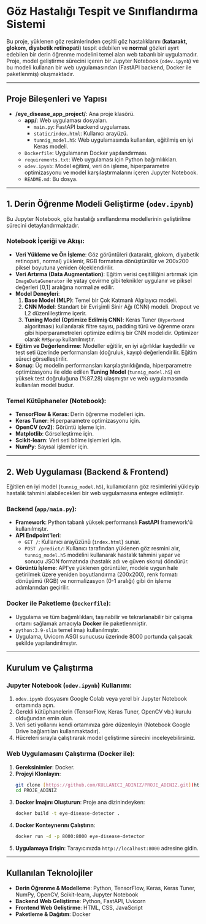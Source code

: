 # Göz Hastalığı Tespit ve Sınıflandırma Sistemi 

Bu proje, yüklenen göz resimlerinden çeşitli göz hastalıklarını (**katarakt, glokom, diyabetik retinopati**) tespit edebilen ve **normal** gözleri ayırt edebilen bir derin öğrenme modelini temel alan web tabanlı bir uygulamadır. Proje, model geliştirme sürecini içeren bir Jupyter Notebook (`odev.ipynb`) ve bu modeli kullanan bir web uygulamasından (FastAPI backend, Docker ile paketlenmiş) oluşmaktadır.

---

## Proje Bileşenleri ve Yapısı

* **/eye\_disease\_app\_project/**: Ana proje klasörü.
    * **app/**: Web uygulaması dosyaları.
        * `main.py`: FastAPI backend uygulaması.
        * `static/index.html`: Kullanıcı arayüzü.
        * `tunnig_model.h5`: Web uygulamasında kullanılan, eğitilmiş en iyi Keras modeli.
    * `Dockerfile`: Uygulamanın Docker yapılandırması.
    * `requirements.txt`: Web uygulaması için Python bağımlılıkları.
    * `odev.ipynb`: Model eğitimi, veri ön işleme, hiperparametre optimizasyonu ve model karşılaştırmalarını içeren Jupyter Notebook.
    * `README.md`: Bu dosya.

---

## 1. Derin Öğrenme Modeli Geliştirme (`odev.ipynb`) 

Bu Jupyter Notebook, göz hastalığı sınıflandırma modellerinin geliştirilme sürecini detaylandırmaktadır.

### Notebook İçeriği ve Akışı:

* **Veri Yükleme ve Ön İşleme**: Göz görüntüleri (katarakt, glokom, diyabetik retinopati, normal) yüklenir, RGB formatına dönüştürülür ve 200x200 piksel boyutuna yeniden ölçeklendirilir.
* **Veri Artırma (Data Augmentation)**: Eğitim verisi çeşitliliğini artırmak için `ImageDataGenerator` ile yatay çevirme gibi teknikler uygulanır ve piksel değerleri [0,1] aralığına normalize edilir.
* **Model Deneyleri**:
    1.  **Base Model (MLP)**: Temel bir Çok Katmanlı Algılayıcı modeli.
    2.  **CNN Model**: Standart bir Evrişimli Sinir Ağı (CNN) modeli. Dropout ve L2 düzenlileştirme içerir.
    3.  **Tuning Model (Optimize Edilmiş CNN)**: Keras Tuner (`Hyperband` algoritması) kullanılarak filtre sayısı, padding türü ve öğrenme oranı gibi hiperparametreleri optimize edilmiş bir CNN modelidir. Optimizer olarak `RMSprop` kullanılmıştır.
* **Eğitim ve Değerlendirme**: Modeller eğitilir, en iyi ağırlıklar kaydedilir ve test seti üzerinde performansları (doğruluk, kayıp) değerlendirilir. Eğitim süreci görselleştirilir.
* **Sonuç**: Üç modelin performansları karşılaştırıldığında, hiperparametre optimizasyonu ile elde edilen **Tuning Model** (`tunnig_model.h5`) en yüksek test doğruluğuna (%87.28) ulaşmıştır ve web uygulamasında kullanılan model budur.

### Temel Kütüphaneler (Notebook):

* **TensorFlow & Keras**: Derin öğrenme modelleri için.
* **Keras Tuner**: Hiperparametre optimizasyonu için.
* **OpenCV (cv2)**: Görüntü işleme için.
* **Matplotlib**: Görselleştirme için.
* **Scikit-learn**: Veri seti bölme işlemleri için.
* **NumPy**: Sayısal işlemler için.

---

## 2. Web Uygulaması (Backend & Frontend) 

Eğitilen en iyi model (`tunnig_model.h5`), kullanıcıların göz resimlerini yükleyip hastalık tahmini alabilecekleri bir web uygulamasına entegre edilmiştir.

### Backend (`app/main.py`):

* **Framework**: Python tabanlı yüksek performanslı **FastAPI** framework'ü kullanılmıştır.
* **API Endpoint'leri**:
    * `GET /`: Kullanıcı arayüzünü (`index.html`) sunar.
    * `POST /predict/`: Kullanıcı tarafından yüklenen göz resmini alır, `tunnig_model.h5` modelini kullanarak hastalık tahmini yapar ve sonucu JSON formatında (hastalık adı ve güven skoru) döndürür.
* **Görüntü İşleme**: API'ye yüklenen görüntüler, modele uygun hale getirilmek üzere yeniden boyutlandırma (200x200), renk formatı dönüşümü (RGB) ve normalizasyon (0-1 aralığı) gibi ön işleme adımlarından geçirilir.

### Docker ile Paketleme (`Dockerfile`):

* Uygulama ve tüm bağımlılıkları, taşınabilir ve tekrarlanabilir bir çalışma ortamı sağlamak amacıyla **Docker** ile paketlenmiştir.
* `python:3.9-slim` temel imajı kullanılmıştır.
* Uygulama, Uvicorn ASGI sunucusu üzerinde 8000 portunda çalışacak şekilde yapılandırılmıştır.

---

## Kurulum ve Çalıştırma 

### Jupyter Notebook (`odev.ipynb`) Kullanımı:

1.  `odev.ipynb` dosyasını Google Colab veya yerel bir Jupyter Notebook ortamında açın.
2.  Gerekli kütüphanelerin (TensorFlow, Keras Tuner, OpenCV vb.) kurulu olduğundan emin olun.
3.  Veri seti yollarını kendi ortamınıza göre düzenleyin (Notebook Google Drive bağlantıları kullanmaktadır).
4.  Hücreleri sırayla çalıştırarak model geliştirme sürecini inceleyebilirsiniz.

### Web Uygulamasını Çalıştırma (Docker ile):

1.  **Gereksinimler**: Docker.
2.  **Projeyi Klonlayın**:
    ```bash
    git clone [https://github.com/KULLANICI_ADINIZ/PROJE_ADINIZ.git](https://github.com/KULLANICI_ADINIZ/PROJE_ADINIZ.git)
    cd PROJE_ADINIZ
    ```
3.  **Docker İmajını Oluşturun**:
    Proje ana dizinindeyken:
    ```bash
    docker build -t eye-disease-detector .
    ```
4.  **Docker Konteynerını Çalıştırın**:
    ```bash
    docker run -d -p 8000:8000 eye-disease-detector
    ```
5.  **Uygulamaya Erişin**:
    Tarayıcınızda `http://localhost:8000` adresine gidin.

---

## Kullanılan Teknolojiler 

* **Derin Öğrenme & Modelleme**: Python, TensorFlow, Keras, Keras Tuner, NumPy, OpenCV, Scikit-learn, Jupyter Notebook
* **Backend Web Geliştirme**: Python, FastAPI, Uvicorn
* **Frontend Web Geliştirme**: HTML, CSS, JavaScript
* **Paketleme & Dağıtım**: Docker
